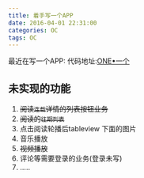 ```yaml
---
title: 着手写一个APP
date: 2016-04-01 22:31:00
categories: OC
tags: OC
---
```



最近在写一个APP:
代码地址:[ONE•一个](https://github.com/shlyren/oneIsAll)

## 未实现的功能
1. ~~阅读`连载`详情的列表按钮业务~~
2. ~~阅读的`往期列表`~~
3. 点击阅读轮播后tableview 下面的图片
4. 音乐播放
5. ~~视频播放~~
6. 评论等需要登录的业务(登录未写)
7. .....



